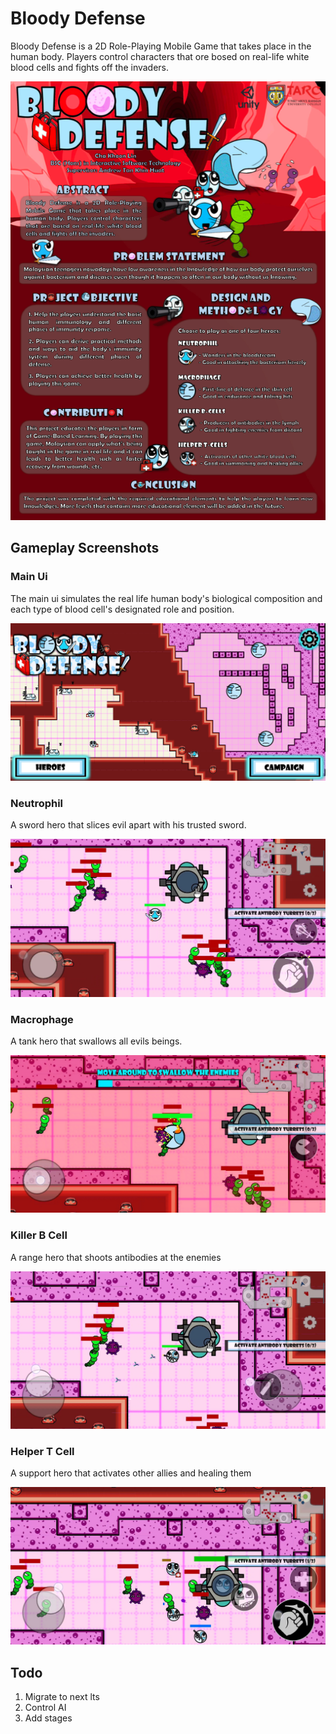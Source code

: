 # Bloody Defense

Bloody Defense is a 2D Role-Playing Mobile Game that takes place in the human body. Players control characters that ore bosed on real-life white blood cells and fights off the invaders.

![Poster Image](/docs/poster.png)

## Gameplay Screenshots

### Main Ui

The main ui simulates the real life human body's biological composition and each type of blood cell's designated role and position.

![UI Image](/docs/main_ui.jpg)

### Neutrophil

A sword hero that slices evil apart with his trusted sword.

![Neutro Image](/docs/gameplay_neutro.jpg)

### Macrophage

A tank hero that swallows all evils beings.

![Macrophage Image](/docs/gameplay_macro.jpg)

### Killer B Cell

A range hero that shoots antibodies at the enemies

![Killer B Image](/docs/gameplay_killer.jpg)

### Helper T Cell

A support hero that activates other allies and healing them

![Macrophage Image](/docs/gameplay_helper.jpg)

## Todo

1. Migrate to next lts
2. Control AI
3. Add stages

